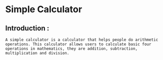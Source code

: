 # Simple Calculator 

## Introduction : 
    A simple calculator is a calculator that helps people do arithmetic operations. This calculator allows users to calculate basic four operations in mathematics, they are addition, subtraction, multiplication and division.  
